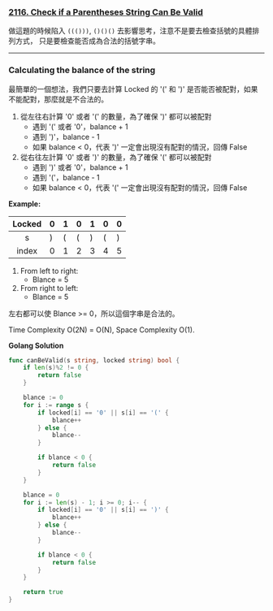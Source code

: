 ### [2116. Check if a Parentheses String Can Be Valid]

[2116. Check if a Parentheses String Can Be Valid]: https://leetcode.com/problems/check-if-a-parentheses-string-can-be-valid/

做這題的時候陷入 `((()))`, `()()()` 去影響思考，注意不是要去檢查括號的具體排列方式，
只是要檢查能否成為合法的括號字串。

---

### Calculating the balance of the string

最簡單的一個想法，我們只要去計算 Locked 的 '(' 和 ')' 是否能否被配對，如果不能配對，那麼就是不合法的。

1.  從左往右計算 '0' 或者 '(' 的數量，為了確保 ')' 都可以被配對
    -   遇到 '(' 或者 '0'，balance + 1
    -   遇到 ')'，balance - 1
    -   如果 balance < 0，代表 ')' 一定會出現沒有配對的情況，回傳 False
2.  從右往左計算 '0' 或者 ')' 的數量，為了確保 '(' 都可以被配對
    -   遇到 ')' 或者 '0'，balance + 1
    -   遇到 '('，balance - 1
    -   如果 balance < 0，代表 '(' 一定會出現沒有配對的情況，回傳 False

**Example:**

| Locked | 0 | 1 | 0 | 1 | 0 | 0 |
|:------:|---|---|---|---|---|---|
| s | ) | ( | ( | ) | ( | ) |
| index | 0 | 1 | 2 | 3 | 4 | 5 |

1.  From left to right:
    -   Blance = 5
2.  From right to left:
    -   Blance = 5

左右都可以使 Blance >= 0，所以這個字串是合法的。

Time Complexity O(2N) = O(N), Space Complexity O(1).

**Golang Solution**
```go
func canBeValid(s string, locked string) bool {
    if len(s)%2 != 0 {
        return false
    }

    blance := 0
    for i := range s {
        if locked[i] == '0' || s[i] == '(' {
            blance++
        } else {
            blance--
        }

        if blance < 0 {
            return false
        }
    }

    blance = 0
    for i := len(s) - 1; i >= 0; i-- {
        if locked[i] == '0' || s[i] == ')' {
            blance++
        } else {
            blance--
        }

        if blance < 0 {
            return false
        }
    }

    return true
}
```